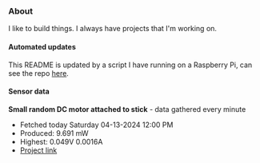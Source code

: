 ### About
I like to build things. I always have projects that I'm working on.

#### Automated updates
This README is updated by a script I have running on a Raspberry Pi, can see the repo [here](https://github.com/jdc-cunningham/raspi-git-repo-updater).

#### Sensor data


**Small random DC motor attached to stick** - data gathered every minute
- Fetched today Saturday 04-13-2024 12:00 PM
- Produced: 9.691 mW
- Highest: 0.049V 0.0016A
- [Project link](https://github.com/jdc-cunningham/turbine-raspi)